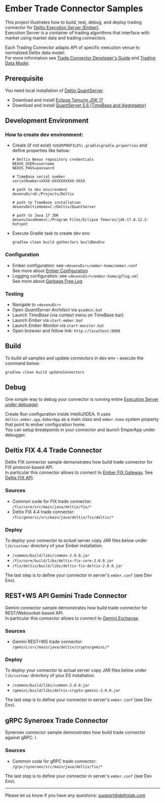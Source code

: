 # Ember Trade Connector Samples

This project illustrates how to build, test, debug, and deploy trading connector for [Deltix Execution Server (Ember)](https://ember.deltixlab.com/docs/index/). \
Execution Server is a container of trading algorithms that interface with market using market data and trading connectors.

Each Trading Connector adapts API of specific execution venue to normalized Deltix data model. \
For more information see [Trade Connector Developer's Guide](https://ember.deltixlab.com/docs/tc/tc_dev_guide/) and [Trading Data Model](https://ember.deltixlab.com/docs/data_model/trading/).


## Prerequisite

You need local installation of [Deltix QuantServer](https://kb.timebase.info/docs/deployment/installer-ee). 

- Download and install [Eclipse Temurin JDK 17](https://adoptium.net/temurin/releases?version=17)
- Download and install [QuantServer 5.6 (TimeBase and Aggregator)](https://deltix-installers.s3.eu-west-3.amazonaws.com/5.6/deltix-windows-installer-online-5.6.23.jar)


## Development Environment

### How to create dev environment:

- Create (if not exist) `%USERPROFILE%\.gradle\gradle.properties` and define properties like below:
  ```properties
  # Deltix Nexus repository credentials
  NEXUS_USER=username
  NEXUS_PASS=password
  
  # TimeBase serial number
  serialNumber=XXXX-XXXXXXXXXX-XXXX
  
  # path to dev environment 
  devenvDir=D:/Projects/Deltix
  
  # path to TimeBase installation
  devenvDeltixHome=C:/Deltix/QuantServer
  
  # path to Java 17 JDK
  devenvJavaHome=C:/Program Files/Eclipse Temurin/jdk-17.0.12.2-hotspot
  ```
- Execute Gradle task to create dev env:
  ```shell
  gradlew clean build gatherJars buildDevEnv
  ```

### Configuration

- Ember configuration: see `<devenvDir>/ember-home/ember.conf` \
  See more about [Ember Configuration](https://ember.deltixlab.com/docs/config/config_reference/)
- Logging configuration: see `<devenvDir>/ember-home/gflog.xml` \
  See more about [Garbage Free Log](https://github.com/epam/gflog#garbage-free-log)

### Testing

- Navigate to `<devenvDir>`
- Open _QuantServer Architect_ via `qsadmin.bat`
- Launch _TimeBase_ (via context menu on TimeBase bar)
- Launch _Ember_ via `start-ember.bat`
- Launch _Ember Monitor_ via `start-monitor.bat`
- Open browser and follow link: `http://localhost:8988`


## Build

To build all samples and update connectors in dev env - execute the command below:
```shell
gradlew clean build updateConnectors
```


## Debug

One simple way to debug your connector is running entire [Execution Server under debugger](https://ember.deltixlab.com/docs/tc/tc_dev_guide/#appendix-a-debugging-trade-connector).

Create Run configuration inside IntelliJ/IDEA. It uses `deltix.ember.app.EmberApp` as a main class and `ember.home`
system property that point to ember configuration home. \
You can setup breakpoints in your connector and launch EmperApp under debugger.


## Deltix FIX 4.4 Trade Connector

Deltix FIX connector sample demonstrates how build trade connector for FIX protocol-based API. \
In particular this connector allows to connect to [Ember FIX Gateway](https://ember.deltixlab.com/docs/config/config_reference/?_highlight=fix&_highlight=gatew#fix-api-gateway).
See [Deltix FIX API](https://ember.deltixlab.com/docs/api/fix/fix_api_roe/).

### Sources

- Common code for FIX trade connector:  
`/fix/core/src/main/java/deltix/fix/*`
- Deltix FIX 4.4 trade connector:  
`/fix/generic/src/main/java/deltix/fix/deltix/*`

### Deploy

To deploy your connector to _actual_ server copy JAR files below under `lib/custom/` directory of your Ember installation.
- `/common/build/libs/common-2.0.0.jar`
- `/fix/core/build/libs/deltix-fix-core-2.0.0.jar`
- `/fix/deltix/build/libs/deltix-fix-deltix-2.0.0.jar`

The last step is to define your connector in server's `ember.conf` (see Dev Env).


## REST+WS API Gemini Trade Connector

Gemini connector sample demonstrates how build trade connector for REST/Websocket-based API. \
In particular this connector allows to connect to [Gemini Exchange](https://www.gemini.com/).

### Sources

- Gemini REST+WS trade connector:  
`/gemini/src/main/java/deltix/crypto/gemini/*`

### Deploy

To deploy your connector to actual server copy JAR files below under `lib/custom/` directory of your ES installation.
- `/common/build/libs/common-2.0.0.jar`
- `/gemini/build/libs/deltix-crypto-gemini-2.0.0.jar`

The last step is to define your connector in server's `ember.conf` (see Dev Env).  

## gRPC Syneroex Trade Connector

Syneroex connector sample demonstrates how build trade connector against gRPC. \

### Sources

- Common code for gRPC trade connector:  
  `/grpc/syneroex/src/main/java/deltix/fix/*`


The last step is to define your connector in server's `ember.conf` (see Dev Env).

----

Please let us know if you have any questions: support@deltixlab.com



